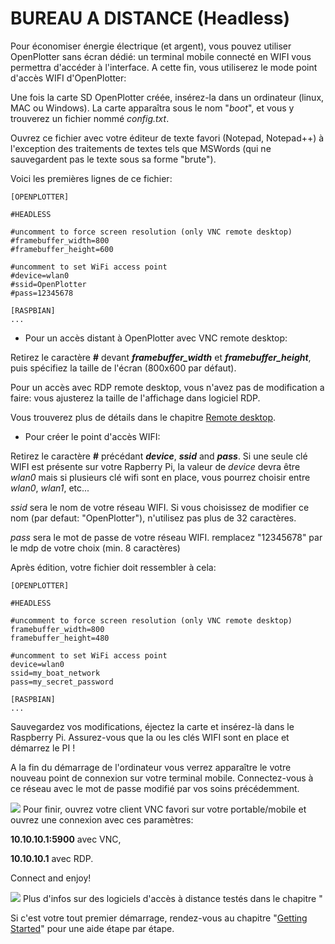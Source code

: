 # BUREAU A DISTANCE (Headless)

Pour économiser énergie électrique (et argent), vous pouvez utiliser OpenPlotter sans écran dédié: un terminal mobile connecté en WIFI vous permettra d'accéder à l'interface. A cette fin, vous utiliserez le mode point d'accès WIFI d'OpenPlotter:

Une fois la carte SD OpenPlotter créée, insérez-la dans un ordinateur (linux, MAC ou Windows). La carte apparaîtra sous le nom "*boot*", et vous y trouverez un fichier nommé *config.txt*. 

Ouvrez ce fichier avec votre éditeur de texte favori (Notepad, Notepad++) à l'exception des traitements de textes tels que MSWords (qui ne sauvegardent pas le texte sous sa forme "brute").
 
Voici les premières lignes de ce fichier:

```
[OPENPLOTTER]

#HEADLESS

#uncomment to force screen resolution (only VNC remote desktop)
#framebuffer_width=800
#framebuffer_height=600

#uncomment to set WiFi access point
#device=wlan0
#ssid=OpenPlotter
#pass=12345678

[RASPBIAN]
...
```
- Pour un accès distant à OpenPlotter avec VNC remote desktop:

Retirez le caractère **#** devant ***framebuffer_width*** et ***framebuffer_height***, puis spécifiez la taille de l'écran (800x600 par défaut).

Pour un accès avec RDP remote desktop, vous n'avez pas de modification a faire: vous ajusterez la taille de l'affichage dans logiciel RDP. 

Vous trouverez plus de détails dans le chapitre [Remote desktop](remote_desktop.md).

- Pour créer le point d'accès WIFI:

Retirez le caractère **#** précédant ***device***, ***ssid*** and ***pass***. 
Si une seule clé WIFI est présente sur votre Rapberry Pi, la valeur de *device* devra être *wlan0* mais si plusieurs clé wifi sont en place, vous pourrez choisir entre  *wlan0*, *wlan1*, etc... 

*ssid* sera le nom de votre réseau WIFI. Si vous choisissez de modifier ce nom (par defaut: "OpenPlotter"), n'utilisez pas plus de 32 caractères.

*pass* sera le mot de passe de votre réseau WIFI. remplacez "12345678" par le mdp de votre choix (min. 8 caractères)

Après édition, votre fichier doit ressembler à cela:

```
[OPENPLOTTER]

#HEADLESS

#uncomment to force screen resolution (only VNC remote desktop)
framebuffer_width=800
framebuffer_height=480

#uncomment to set WiFi access point
device=wlan0
ssid=my_boat_network
pass=my_secret_password

[RASPBIAN]
...
```
Sauvegardez vos modifications, éjectez la carte et insérez-là dans le Raspberry Pi. Assurez-vous que la ou les clés WIFI sont en place et démarrez le PI !

A la fin du démarrage de l'ordinateur vous verrez apparaître le votre nouveau point de connexion sur votre terminal mobile. Connectez-vous à ce réseau avec le mot de passe modifié par vos soins précédemment.

![](headless1.png)
Pour finir, ouvrez votre client VNC favori sur votre portable/mobile et ouvrez une connexion avec ces paramètres:

**10.10.10.1:5900** avec VNC, 

**10.10.10.1** avec RDP.

Connect and enjoy!

![](headless2.png)
Plus d'infos sur des logiciels d'accès à distance testés dans le chapitre "

Si c'est votre tout premier démarrage, rendez-vous au chapitre "[Getting Started](getting_started.md)" pour une aide étape par étape.



